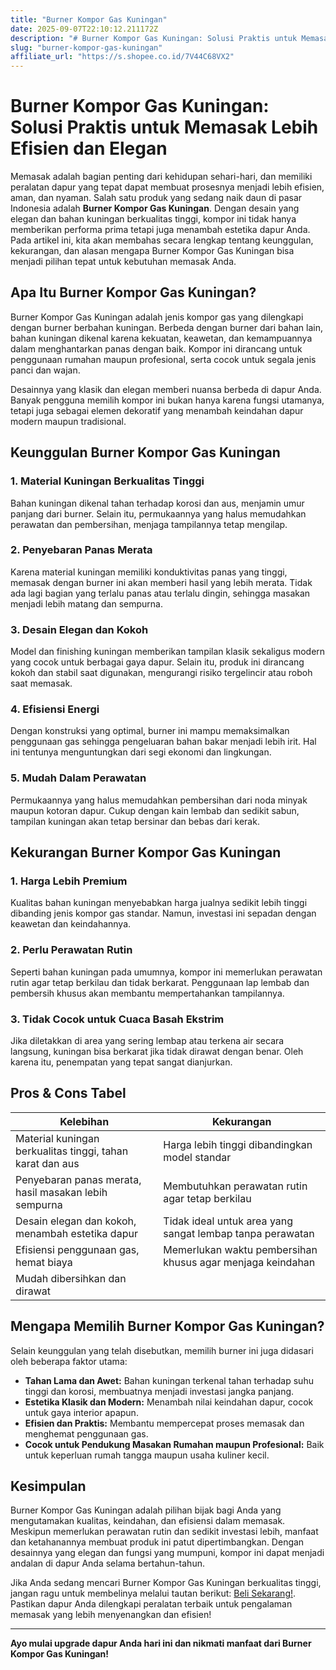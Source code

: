 ```yaml
---
title: "Burner Kompor Gas Kuningan"
date: 2025-09-07T22:10:12.211172Z
description: "# Burner Kompor Gas Kuningan: Solusi Praktis untuk Memasak Lebih Efisien dan Elegan..."
slug: "burner-kompor-gas-kuningan"
affiliate_url: "https://s.shopee.co.id/7V44C68VX2"
---
```

# Burner Kompor Gas Kuningan: Solusi Praktis untuk Memasak Lebih Efisien dan Elegan

Memasak adalah bagian penting dari kehidupan sehari-hari, dan memiliki peralatan dapur yang tepat dapat membuat prosesnya menjadi lebih efisien, aman, dan nyaman. Salah satu produk yang sedang naik daun di pasar Indonesia adalah **Burner Kompor Gas Kuningan**. Dengan desain yang elegan dan bahan kuningan berkualitas tinggi, kompor ini tidak hanya memberikan performa prima tetapi juga menambah estetika dapur Anda. Pada artikel ini, kita akan membahas secara lengkap tentang keunggulan, kekurangan, dan alasan mengapa Burner Kompor Gas Kuningan bisa menjadi pilihan tepat untuk kebutuhan memasak Anda.

## Apa Itu Burner Kompor Gas Kuningan?

Burner Kompor Gas Kuningan adalah jenis kompor gas yang dilengkapi dengan burner berbahan kuningan. Berbeda dengan burner dari bahan lain, bahan kuningan dikenal karena kekuatan, keawetan, dan kemampuannya dalam menghantarkan panas dengan baik. Kompor ini dirancang untuk penggunaan rumahan maupun profesional, serta cocok untuk segala jenis panci dan wajan.

Desainnya yang klasik dan elegan memberi nuansa berbeda di dapur Anda. Banyak pengguna memilih kompor ini bukan hanya karena fungsi utamanya, tetapi juga sebagai elemen dekoratif yang menambah keindahan dapur modern maupun tradisional.

## Keunggulan Burner Kompor Gas Kuningan

### 1. Material Kuningan Berkualitas Tinggi

Bahan kuningan dikenal tahan terhadap korosi dan aus, menjamin umur panjang dari burner. Selain itu, permukaannya yang halus memudahkan perawatan dan pembersihan, menjaga tampilannya tetap mengilap.

### 2. Penyebaran Panas Merata

Karena material kuningan memiliki konduktivitas panas yang tinggi, memasak dengan burner ini akan memberi hasil yang lebih merata. Tidak ada lagi bagian yang terlalu panas atau terlalu dingin, sehingga masakan menjadi lebih matang dan sempurna.

### 3. Desain Elegan dan Kokoh

Model dan finishing kuningan memberikan tampilan klasik sekaligus modern yang cocok untuk berbagai gaya dapur. Selain itu, produk ini dirancang kokoh dan stabil saat digunakan, mengurangi risiko tergelincir atau roboh saat memasak.

### 4. Efisiensi Energi

Dengan konstruksi yang optimal, burner ini mampu memaksimalkan penggunaan gas sehingga pengeluaran bahan bakar menjadi lebih irit. Hal ini tentunya menguntungkan dari segi ekonomi dan lingkungan.

### 5. Mudah Dalam Perawatan

Permukaannya yang halus memudahkan pembersihan dari noda minyak maupun kotoran dapur. Cukup dengan kain lembab dan sedikit sabun, tampilan kuningan akan tetap bersinar dan bebas dari kerak.

## Kekurangan Burner Kompor Gas Kuningan

### 1. Harga Lebih Premium

Kualitas bahan kuningan menyebabkan harga jualnya sedikit lebih tinggi dibanding jenis kompor gas standar. Namun, investasi ini sepadan dengan keawetan dan keindahannya.

### 2. Perlu Perawatan Rutin

Seperti bahan kuningan pada umumnya, kompor ini memerlukan perawatan rutin agar tetap berkilau dan tidak berkarat. Penggunaan lap lembab dan pembersih khusus akan membantu mempertahankan tampilannya.

### 3. Tidak Cocok untuk Cuaca Basah Ekstrim

Jika diletakkan di area yang sering lembap atau terkena air secara langsung, kuningan bisa berkarat jika tidak dirawat dengan benar. Oleh karena itu, penempatan yang tepat sangat dianjurkan.

## Pros & Cons Tabel

| Kelebihan | Kekurangan |  
|--------------|----------------|  
| Material kuningan berkualitas tinggi, tahan karat dan aus | Harga lebih tinggi dibandingkan model standar |  
| Penyebaran panas merata, hasil masakan lebih sempurna | Membutuhkan perawatan rutin agar tetap berkilau |  
| Desain elegan dan kokoh, menambah estetika dapur | Tidak ideal untuk area yang sangat lembap tanpa perawatan |  
| Efisiensi penggunaan gas, hemat biaya | Memerlukan waktu pembersihan khusus agar menjaga keindahan |  
| Mudah dibersihkan dan dirawat |  

## Mengapa Memilih Burner Kompor Gas Kuningan?

Selain keunggulan yang telah disebutkan, memilih burner ini juga didasari oleh beberapa faktor utama:

- **Tahan Lama dan Awet:** Bahan kuningan terkenal tahan terhadap suhu tinggi dan korosi, membuatnya menjadi investasi jangka panjang.
- **Estetika Klasik dan Modern:** Menambah nilai keindahan dapur, cocok untuk gaya interior apapun.
- **Efisien dan Praktis:** Membantu mempercepat proses memasak dan menghemat penggunaan gas.
- **Cocok untuk Pendukung Masakan Rumahan maupun Profesional:** Baik untuk keperluan rumah tangga maupun usaha kuliner kecil.

## Kesimpulan

Burner Kompor Gas Kuningan adalah pilihan bijak bagi Anda yang mengutamakan kualitas, keindahan, dan efisiensi dalam memasak. Meskipun memerlukan perawatan rutin dan sedikit investasi lebih, manfaat dan ketahanannya membuat produk ini patut dipertimbangkan. Dengan desainnya yang elegan dan fungsi yang mumpuni, kompor ini dapat menjadi andalan di dapur Anda selama bertahun-tahun.

Jika Anda sedang mencari Burner Kompor Gas Kuningan berkualitas tinggi, jangan ragu untuk membelinya melalui tautan berikut: [Beli Sekarang!](https://s.shopee.co.id/7V44C68VX2). Pastikan dapur Anda dilengkapi peralatan terbaik untuk pengalaman memasak yang lebih menyenangkan dan efisien!

---

**Ayo mulai upgrade dapur Anda hari ini dan nikmati manfaat dari Burner Kompor Gas Kuningan!**
